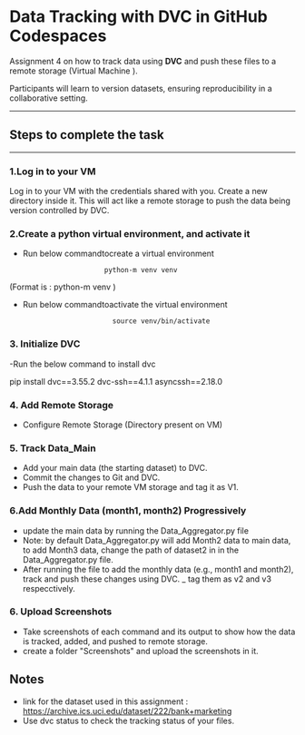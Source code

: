 # **Data Tracking with DVC in GitHub Codespaces**

Assignment 4 on how to track  data using **DVC** and push these files to a remote storage (Virtual Machine ).

 Participants will learn to version datasets, ensuring reproducibility in a collaborative setting.

---

## Steps to complete the task

---



###  **1.Log in to your VM**

 Log in to your VM with the credentials shared with you. Create a new directory inside it. This will act like a remote
 storage to push the data being version controlled by DVC.

### **2.Create a python virtual environment, and activate it**

 - Run below commandtocreate a virtual environment

                           python-m venv venv

 (Format is : python-m venv <name>)

 - Run below commandtoactivate the virtual environment
 
                             source venv/bin/activate

### **3. Initialize DVC**
 
 -Run the below command to install dvc
 
 pip install dvc==3.55.2 dvc-ssh==4.1.1 asyncssh==2.18.0

### **4. Add Remote Storage**
- Configure Remote Storage (Directory present on VM)


### **5. Track Data_Main**
- Add your main data (the starting dataset) to DVC.
- Commit the changes to Git and DVC.
- Push the data to your remote VM storage and tag it as V1.

### **6.Add Monthly Data (month1, month2) Progressively**
- update the main data by running the Data_Aggregator.py file
- Note: by default Data_Aggregator.py will add Month2 data to main data, to add Month3 data, change the path of dataset2 in in the Data_Aggregator.py file.
- After running the file to add the monthly data (e.g., month1 and month2), track and push these changes using DVC.
_ tag them as v2 and v3 respecctively.

### 6. Upload Screenshots
- Take screenshots of each command and its output to show how the data is tracked, added, and pushed to remote storage.
- create a folder "Screenshots" and upload the screenshots in it.

## Notes
- link for the dataset used in this assignment : https://archive.ics.uci.edu/dataset/222/bank+marketing
- Use dvc status to check the tracking status of your files.
